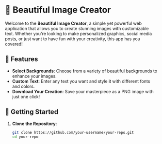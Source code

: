# 🎨 Beautiful Image Creator

Welcome to the **Beautiful Image Creator**, a simple yet powerful web application that allows you to create stunning images with customizable text. Whether you're looking to make personalized graphics, social media posts, or just want to have fun with your creativity, this app has you covered!

## 🌟 Features

- **Select Backgrounds**: Choose from a variety of beautiful backgrounds to enhance your images.
- **Custom Text**: Enter any text you want and style it with different fonts and colors.
- **Download Your Creation**: Save your masterpiece as a PNG image with just one click!

## 🎨 Getting Started

1. **Clone the Repository**:
   ```bash
   git clone https://github.com/your-username/your-repo.git
   cd your-repo
